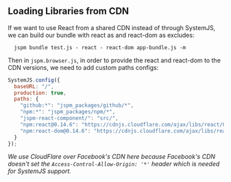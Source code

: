 ## Loading Libraries from CDN

If we want to use React from a shared CDN instead of through SystemJS, we can build our bundle with react as and react-dom as excludes:

```
  jspm bundle test.js - react - react-dom app-bundle.js -m
```

Then in `jspm.browser.js`, in order to provide the react and react-dom to the CDN versions, we need to add 
custom paths configs:

```javascript
SystemJS.config({
  baseURL: "/",
  production: true,
  paths: {
    "github:*": "jspm_packages/github/*",
    "npm:*": "jspm_packages/npm/*",
    "jspm-react-component/": "src/",
    "npm:react@0.14.6": "https://cdnjs.cloudflare.com/ajax/libs/react/0.14.6/react.min.js",
    "npm:react-dom@0.14.6": "https://cdnjs.cloudflare.com/ajax/libs/react/0.14.6/react-dom.min.js"
  }
});
```

_We use CloudFlare over Facebook's CDN here because Facebook's CDN doesn't set the `Access-Control-Allow-Origin: '*'` header which is needed for SystemJS support._